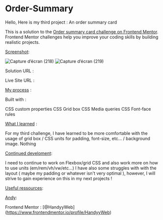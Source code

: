 # Order-Summary
Hello, Here is my third project : An order summary card

This is a solution to the [Order summary card challenge on Frontend Mentor](https://www.frontendmentor.io/challenges/order-summary-component-QlPmajDUj). Frontend Mentor challenges help you improve your coding skills by building realistic projects. 

<ins>Screenshot</ins>:

![Capture d’écran (218)](https://user-images.githubusercontent.com/121683423/215130236-1b3e53a5-e522-4a85-b0f9-a273abf214d3.png)
![Capture d’écran (219)](https://user-images.githubusercontent.com/121683423/215130303-b732175e-d6a7-4a99-b782-ae605f20694c.png)


Solution URL : 

Live Site URL : 

<ins>My process</ins> :

Built with :

CSS custom properties
CSS Grid box
CSS Media queries
CSS Font-face rules

<ins>What I learned</ins> : 

For my third challenge, I have learned to be more comfortable with the usage of grid box / CSS units for padding, font-size, etc... / background image.
Nothing

  
<ins>Continued develoment</ins>:

I need to continue to work on Flexbox/grid CSS and also work more on how to use units (em/rem/vh/vw/etc...)
I have also some struggles with with the layout ( maybe my padding or whatever isn't very optimal ), however, I will strive to gain experience on this in my next projects !
  
<ins>Useful ressources</ins>:
  
  
<ins>Andy</ins>:
  
Frontend Mentor : [@HandyyWeb] (https://www.frontendmentor.io/profile/HandyyWeb)
